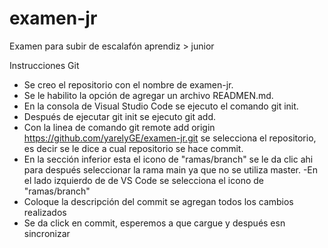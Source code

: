 # examen-jr
Examen para subir de escalafón aprendiz > junior

Instrucciones Git
- Se creo el repositorio con el nombre de examen-jr.
- Se le habilito la opción de agregar un archivo READMEN.md.
- En la consola de Visual Studio Code se ejecuto el comando git init.
- Después de ejecutar git init se ejecuto git add.
- Con la linea de comando git remote add origin https://github.com/yarelyGE/examen-jr.git se selecciona el 
  repositorio, es decir se le dice a cual repositorio se hace commit.
- En la sección inferior esta el icono de "ramas/branch" se le da clic ahi para después seleccionar la rama    main ya que no se utiliza master.
-En el lado izquierdo de de VS Code se selecciona el icono de "ramas/branch" 
- Coloque la descripción del commit se agregan todos los cambios realizados
- Se da click en commit, esperemos a que cargue y después esn sincronizar 

 
